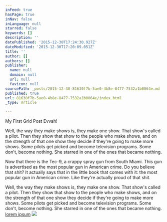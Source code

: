 ```yaml
---
inFeed: true
hasPage: true
inNav: false
inLanguage: null
starred: false
keywords: []
description: ''
datePublished: '2015-12-30T17:24:30.927Z'
dateModified: '2015-12-30T17:20:09.051Z'
title: ''
author: []
authors: []
publisher:
  name: null
  domain: null
  url: null
  favicon: null
sourcePath: _posts/2015-12-30-81630f7b-5ae0-4b8e-8477-7532a1b0064e.md
published: true
url: 81630f7b-5ae0-4b8e-8477-7532a1b0064e/index.html
_type: Article

---
```

My First Grid Post Evvah!

Well, the way they make shows is, they make one show. That show's called a pilot. Then they show that show to the people who make shows, and on the strength of that one show they decide if they're going to make more shows. Some pilots get picked and become television programs. Some don't, become nothing. She starred in one of the ones that became nothing. 

Now that there is the Tec-9, a crappy spray gun from South Miami. This gun is advertised as the most popular gun in American crime. Do you believe that shit? It actually says that in the little book that comes with it: the most popular gun in American crime. Like they're actually proud of that shit. 

Well, the way they make shows is, they make one show. That show's called a pilot. Then they show that show to the people who make shows, and on the strength of that one show they decide if they're going to make more shows. Some pilots get picked and become television programs. Some don't, become nothing. She starred in one of the ones that became nothing.
[lorem ipsum][0]
![](https://the-grid-user-content.s3-us-west-2.amazonaws.com/46bb1dfc-0988-4e51-b5e2-3925ede04125.jpg)

[0]: http://slipsum.com/